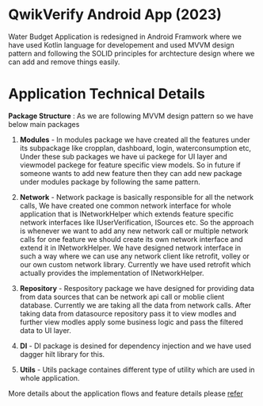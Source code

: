 # QwikVerify Android App (2023)

Water Budget Application is redesigned in Android Framwork where we have used Kotlin language for developement and used MVVM design pattern and following the SOLID principles for archtecture design where we can add and remove things easily.


# Application Technical Details 

**Package Structure** : As we are following MVVM design pattern so we have below main packages
1. **Modules** - In modules package we have created all the features under its subpackage like cropplan, dashboard, login, waterconsumption etc, Under these sub packages we have ui packege for UI layer and viewmodel packege for feature specific view models. So in future if someone wants to add new feature then they can add new package under modules package by following the same pattern.

2. **Network** - Network package is basically responsible for all the network calls, We have created one common network interface for whole application that is INetworkHelper which extends feature specific network interfaces like IUserVerification, ISources etc. So the approach is whenever we want to add any new network call or multiple network calls for one feature we should create its own network interface and extend it in INetworkHelper. We have designed network interface in such a way where we can use any network client like retrofit, volley or our own custom network library. Currently we have used retrofit which actually provides the implementation of INetworkHelper.

3. **Repository** - Respository package we have designed for providing data from data sources that can be network api call or moblie client database. Currently we are taking all the data from network calls. After taking data from datasource repository pass it to view modles and further view modles apply some business logic and pass the filtered data to UI layer.

4. **DI** - DI package is desined for dependency injection and we have used dagger hilt library for this.

5. **Utils** - Utils package containes different type of utility which are used in whole application.


More details about the application flows and feature details please [refer](https://gitlab.wotr.org.in/water-budget-app-dev/water-budget-app-documentation/-/wikis/home)
